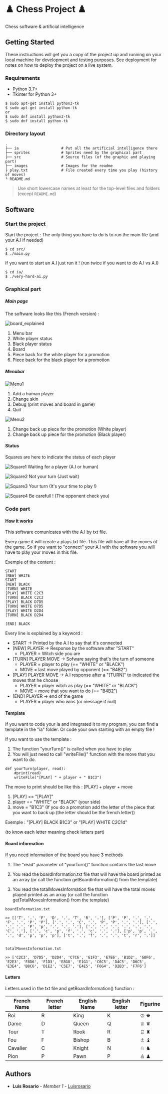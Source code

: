 # ♟️ Chess Project ♟️

Chess software & artificial intelligence

## Getting Started

These instructions will get you a copy of the project up and running on your local machine for development and testing purposes. See deployment for notes on how to deploy the project on a live system.

### Requirements

* Python 3.7+
* Tkinter for Python 3+

```
$ sudo apt-get install python3-tk
$ sudo apt-get install python-tk
or
$ sudo dnf install python3-tk
$ sudo dnf install python-tk
```

### Directory layout

    .
    ├── ia                   # Put all the artificial intelligence there
    ├── sprites              # Sprites need by the graphical part
    ├── src                  # Source files (of the graphic and playing part)
    ├── images               # Images for the readme
    ├ play.txt               # File created every time you play (history of moves)
    └ README.md

> Use short lowercase names at least for the top-level files and folders (except
> `README.md`)

## Software

### Start the project

Start the project : The only thing you have to do is to run the main file (and your A.I if needed)

```
$ cd src/
$ ./main.py
```

If you want to start an A.I just run it ! (run twice if you want to do A.I vs A.I)

```
$ cd ia/
$ ./very-hard-ai.py
```


### Graphical part

##### Main page

The software looks like this (French version) :

![board_explained](./images/board_explained.jpg)


1) Menu bar 
2) White player status
3) Black player status
4) Board
5) Piece back for the white player for a promotion
6) Piece back for the black player for a promotion


##### Menubar

![Menu1](./images/menu1.png)

1) Add a human player
2) Change skin
3) Debug (print moves and board in game)
4) Quit

![Menu2](./images/menu2.png)

1) Change back up piece for the promotion (White player)
2) Change back up piece for the promotion (Black player)

#### Status

Squares are here to indicate the status of each player

![Square1](./images/yellow.png) Waiting for a player (A.I or human)

![Square2](./images/red.png) Not your turn (Just wait)

![Square3](./images/green.png) Your turn (It's your time to play !)

![Square4](./images/black.png) Be carefull ! (The opponent check you)


### Code part

#### How it works

This software comunicates with the A.I by txt file.

Every game it will create a plays.txt file.
This file will have all the moves of the game.
So if you want to "connect" your A.I with the software you will have to play your moves in this file.

Exemple of the content :

```
START
[NEW] WHITE
START
[NEW] BLACK
[TURN] WHITE
[PLAY] WHITE C2C3
[TURN] BLACK C2C3
[PLAY] BLACK D7D5
[TURN] WHITE D7D5
[PLAY] WHITE D2D4
[TURN] BLACK D2D4

[END] BLACK
```

Every line is explained by a keyword :

* START -> Printed by the A.I to say that it's connected
* [NEW] PLAYER -> Response by the software after "START"
    * PLAYER = Witch side you are
* [TURN] PLAYER MOVE -> Sofware saying that's the turn of someone
    * PLAYER = player to play (== "WHITE" or "BLACK")
    * MOVE = last move played by opponent (== "B4B2")
* [PLAY] PLAYER MOVE -> A.I response after a "[TURN]" to indicated the moves that he choose
    * PLAYER = player witch as play (== "WHITE" or "BLACK")
    * MOVE = move that you want to do (== "B4B2")
* [END] PLAYER -> end of the game
    * PLAYER = player who wins (or message if null)


#### Template

If you want to code your ia and integrated it to my program, you can find a template in the "ia" folder.
Or code your own starting with an empty file !

If you want to use the template :

1) The function "yourTurn()" is called when you have to play
2) You will just need to call "writeFile()" function with the move that you want to do.

```
def yourTurn(player, read):
    #print(read)
    writeFile("[PLAY] " + player + " B1C3")
```

The move to print should be like this : [PLAY] + player + move

1) [PLAY] == "[PLAY]"
2) player == "WHITE" or "BLACK" (your side)
3) move = "B1C3" (If you do a promotion add the letter of the piece that you want to back up (the letter should be the french letter))

Exemple : "[PLAY] BLACK B1C3" or  "[PLAY] WHITE C2C1d"

(to know each letter meaning check letters part)

#### Board information

If you need information of the board you have 3 methods

1) The "read" parameter of "yourTurn()" function contains the last move

2) You read the boardInformation.txt file that will have the board printed as an array (or call the function getBoardInformation() from the template)

3) You read the totalMovesInformation file that will have the total moves played printed as an array (or call the function getTotalMovesInformation() from the template)


```
boardInformation.txt

>> [['T', '.', 'F', 'D', '.', 'T', 'R', '.'], ['P', 'P', '.', '.', 'F', '.', 'P', 'P'], ['.', '.', 'C', '.', 'P', 'P', '.', '.'], ['.', '.', '.', 'P', 'p', '.', '.', '.'], ['.', '.', '.', '.', '.', '.', 'C', '.'], ['.', 'c', 'p', 'f', '.', 'c', '.', '.'], ['p', 'p', '.', '.', 'd', 'p', 'p', 'p'], ['t', '.', 'f', '.', '.', 't', 'r', '.']]


totalMovesInformation.txt

>> ['C2C3', 'D7D5', 'D2D4', 'C7C6', 'G1F3', 'E7E6', 'B1D2', 'G8F6', 'E2E3', 'F8D6', 'F1D3', 'E8G8', 'E1G1', 'C6C5', 'D4C5', 'D6C5', 'E3E4', 'B8C6', 'D1E2', 'C5E7', 'E4E5', 'F6G4', 'D2B3', 'F7F6']

```


#### Letters

Letters used in the txt file and getBoardInformation() function :

French Name | French letter | English Name| English letter | Figurine
------------ | ------------- | ------------- | ------------- | -------------
Roi | R | King | K | ♔ ♚
Dame | D | Queen | Q | ♕ ♛
Tour | T | Rook | R | ♖ ♜
Fou | F | Bishop | B | ♗ ♝
Cavalier | C | Knight | N | ♘ ♞
Pion | P | Pawn | P |♙ ♟


## Authors

* **Luis Rosario** - *Member 1* - [Luisrosario](https://github.com/Luisrosario2604)

